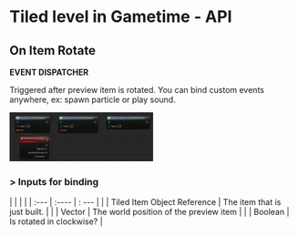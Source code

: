 # Tiled level in Gametime - API
## On Item Rotate

**EVENT DISPATCHER**

Triggered after preview item is rotated. You can bind custom events anywhere, ex: spawn particle or play sound. 

<img src="../../_media/GametimeAPI/OnItemRotate.png" alt="drawing" width="50%"/>


### > Inputs for binding
|             |         |       |
| :---        | :----   | : --- |
|  | Tiled Item Object Reference | The item that is just built. |
|  | Vector  | The world position of the preview item |
|  | Boolean | Is rotated in clockwise? |
